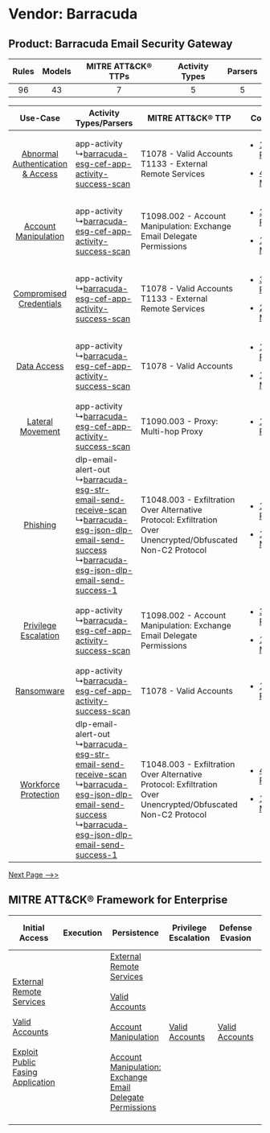 Vendor: Barracuda
=================
Product: Barracuda Email Security Gateway
-----------------------------------------
| Rules | Models | MITRE ATT&CK® TTPs | Activity Types | Parsers |
|:-----:|:------:|:------------------:|:--------------:|:-------:|
|  96   |   43   |         7          |       5        |    5    |

|    Use-Case    | Activity Types/Parsers    | MITRE ATT&CK® TTP    | Content    |
|:----:| ---- | ---- | ---- |
| [Abnormal Authentication & Access](../../../UseCases/uc_abnormal_authentication_&_access.md) |  app-activity<br> ↳[barracuda-esg-cef-app-activity-success-scan](Ps/pC_barracudaesgcefappactivitysuccessscan.md)<br>    | T1078 - Valid Accounts<br>T1133 - External Remote Services<br>    | [<ul><li>12 Rules</li></ul><ul><li>4 Models</li></ul>](RM/r_m_barracuda_barracuda_email_security_gateway_Abnormal_Authentication_&_Access.md) |
|    [Account Manipulation](../../../UseCases/uc_account_manipulation.md)    |  app-activity<br> ↳[barracuda-esg-cef-app-activity-success-scan](Ps/pC_barracudaesgcefappactivitysuccessscan.md)<br>    | T1098.002 - Account Manipulation: Exchange Email Delegate Permissions<br>    | [<ul><li>3 Rules</li></ul><ul><li>1 Models</li></ul>](RM/r_m_barracuda_barracuda_email_security_gateway_Account_Manipulation.md)    |
|          [Compromised Credentials](../../../UseCases/uc_compromised_credentials.md)          |  app-activity<br> ↳[barracuda-esg-cef-app-activity-success-scan](Ps/pC_barracudaesgcefappactivitysuccessscan.md)<br>    | T1078 - Valid Accounts<br>T1133 - External Remote Services<br>    | [<ul><li>39 Rules</li></ul><ul><li>24 Models</li></ul>](RM/r_m_barracuda_barracuda_email_security_gateway_Compromised_Credentials.md)         |
|    [Data Access](../../../UseCases/uc_data_access.md)    |  app-activity<br> ↳[barracuda-esg-cef-app-activity-success-scan](Ps/pC_barracudaesgcefappactivitysuccessscan.md)<br>    | T1078 - Valid Accounts<br>    | [<ul><li>19 Rules</li></ul><ul><li>11 Models</li></ul>](RM/r_m_barracuda_barracuda_email_security_gateway_Data_Access.md)    |
|    [Lateral Movement](../../../UseCases/uc_lateral_movement.md)    |  app-activity<br> ↳[barracuda-esg-cef-app-activity-success-scan](Ps/pC_barracudaesgcefappactivitysuccessscan.md)<br>    | T1090.003 - Proxy: Multi-hop Proxy<br>    | [<ul><li>1 Rules</li></ul>](RM/r_m_barracuda_barracuda_email_security_gateway_Lateral_Movement.md)    |
|    [Phishing](../../../UseCases/uc_phishing.md)    |  dlp-email-alert-out<br> ↳[barracuda-esg-str-email-send-receive-scan](Ps/pC_barracudaesgstremailsendreceivescan.md)<br> ↳[barracuda-esg-json-dlp-email-send-success](Ps/pC_barracudaesgjsondlpemailsendsuccess.md)<br> ↳[barracuda-esg-json-dlp-email-send-success-1](Ps/pC_barracudaesgjsondlpemailsendsuccess1.md)<br> | T1048.003 - Exfiltration Over Alternative Protocol: Exfiltration Over Unencrypted/Obfuscated Non-C2 Protocol<br> | [<ul><li>1 Rules</li></ul><ul><li>1 Models</li></ul>](RM/r_m_barracuda_barracuda_email_security_gateway_Phishing.md)    |
|    [Privilege Escalation](../../../UseCases/uc_privilege_escalation.md)    |  app-activity<br> ↳[barracuda-esg-cef-app-activity-success-scan](Ps/pC_barracudaesgcefappactivitysuccessscan.md)<br>    | T1098.002 - Account Manipulation: Exchange Email Delegate Permissions<br>    | [<ul><li>3 Rules</li></ul><ul><li>1 Models</li></ul>](RM/r_m_barracuda_barracuda_email_security_gateway_Privilege_Escalation.md)    |
|    [Ransomware](../../../UseCases/uc_ransomware.md)    |  app-activity<br> ↳[barracuda-esg-cef-app-activity-success-scan](Ps/pC_barracudaesgcefappactivitysuccessscan.md)<br>    | T1078 - Valid Accounts<br>    | [<ul><li>1 Rules</li></ul>](RM/r_m_barracuda_barracuda_email_security_gateway_Ransomware.md)    |
|    [Workforce Protection](../../../UseCases/uc_workforce_protection.md)    |  dlp-email-alert-out<br> ↳[barracuda-esg-str-email-send-receive-scan](Ps/pC_barracudaesgstremailsendreceivescan.md)<br> ↳[barracuda-esg-json-dlp-email-send-success](Ps/pC_barracudaesgjsondlpemailsendsuccess.md)<br> ↳[barracuda-esg-json-dlp-email-send-success-1](Ps/pC_barracudaesgjsondlpemailsendsuccess1.md)<br> | T1048.003 - Exfiltration Over Alternative Protocol: Exfiltration Over Unencrypted/Obfuscated Non-C2 Protocol<br> | [<ul><li>4 Rules</li></ul><ul><li>1 Models</li></ul>](RM/r_m_barracuda_barracuda_email_security_gateway_Workforce_Protection.md)    |
[Next Page -->>](2_ds_barracuda_barracuda_email_security_gateway.md)

MITRE ATT&CK® Framework for Enterprise
--------------------------------------
| Initial Access                                                                                                                                                                                                                         | Execution | Persistence                                                                                                                                                                                                                                                                                                                                 | Privilege Escalation                                                | Defense Evasion                                                     | Credential Access | Discovery | Lateral Movement | Collection                                                                                                                                                            | Command and Control                                                                                                                       | Exfiltration                                                                                                                                                                                                                                         | Impact |
| -------------------------------------------------------------------------------------------------------------------------------------------------------------------------------------------------------------------------------------- | --------- | ------------------------------------------------------------------------------------------------------------------------------------------------------------------------------------------------------------------------------------------------------------------------------------------------------------------------------------------- | ------------------------------------------------------------------- | ------------------------------------------------------------------- | ----------------- | --------- | ---------------- | --------------------------------------------------------------------------------------------------------------------------------------------------------------------- | ----------------------------------------------------------------------------------------------------------------------------------------- | ---------------------------------------------------------------------------------------------------------------------------------------------------------------------------------------------------------------------------------------------------- | ------ |
| [External Remote Services](https://attack.mitre.org/techniques/T1133)<br><br>[Valid Accounts](https://attack.mitre.org/techniques/T1078)<br><br>[Exploit Public Fasing Application](https://attack.mitre.org/techniques/T1190)<br><br> |           | [External Remote Services](https://attack.mitre.org/techniques/T1133)<br><br>[Valid Accounts](https://attack.mitre.org/techniques/T1078)<br><br>[Account Manipulation](https://attack.mitre.org/techniques/T1098)<br><br>[Account Manipulation: Exchange Email Delegate Permissions](https://attack.mitre.org/techniques/T1098/002)<br><br> | [Valid Accounts](https://attack.mitre.org/techniques/T1078)<br><br> | [Valid Accounts](https://attack.mitre.org/techniques/T1078)<br><br> |                   |           |                  | [Email Collection](https://attack.mitre.org/techniques/T1114)<br><br>[Email Collection: Email Forwarding Rule](https://attack.mitre.org/techniques/T1114/003)<br><br> | [Proxy: Multi-hop Proxy](https://attack.mitre.org/techniques/T1090/003)<br><br>[Proxy](https://attack.mitre.org/techniques/T1090)<br><br> | [Exfiltration Over Alternative Protocol](https://attack.mitre.org/techniques/T1048)<br><br>[Exfiltration Over Alternative Protocol: Exfiltration Over Unencrypted/Obfuscated Non-C2 Protocol](https://attack.mitre.org/techniques/T1048/003)<br><br> |        |